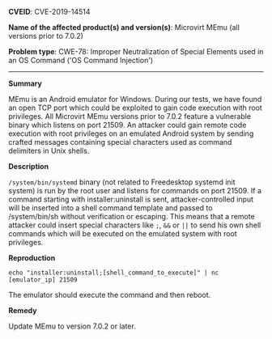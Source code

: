 **CVEID**: CVE-2019-14514

**Name of the affected product(s) and version(s)**: Microvirt MEmu (all versions prior to 7.0.2)

**Problem type**: CWE-78: Improper Neutralization of Special Elements used in an OS Command ('OS Command Injection')

---

**Summary**

MEmu is an Android emulator for Windows. During our tests, we have found an open TCP port which could be exploited to gain code execution with root privileges.
All Microvirt MEmu versions prior to 7.0.2 feature a vulnerable binary which listens on port 21509. An attacker could gain remote code execution with root privileges on an emulated Android system by sending crafted messages containing special characters used as command delimiters in Unix shells.
 
**Description**
 
```/system/bin/systemd``` binary (not related to Freedesktop systemd init system) is run by the root user and listens for commands on port 21509. If a command starting with installer:uninstall is sent, attacker-controlled input will be inserted into a shell command template and passed to /system/bin/sh without verification or escaping. This means that a remote attacker could insert special characters like ```;```, ```&&``` or ```||``` to send his own shell commands which will be executed on the emulated system with root privileges.
 
**Reproduction**
 
```echo "installer:uninstall;[shell_command_to_execute]" | nc [emulator_ip] 21509```
 
The emulator should execute the command and then reboot.
 
**Remedy**

Update MEmu to version 7.0.2 or later.
